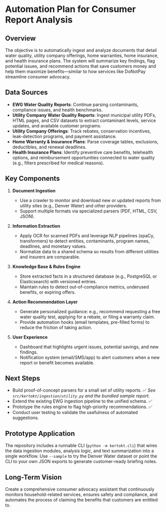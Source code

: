 # Automation Plan for Consumer Report Analysis

## Overview
The objective is to automatically ingest and analyze documents that detail
water quality, utility company offerings, home warranties, home insurance, and
health insurance plans. The system will summarize key findings, flag potential
issues, and recommend actions that save customers money and help them maximize
benefits—similar to how services like DoNotPay streamline consumer advocacy.

## Data Sources
- **EWG Water Quality Reports**: Continue parsing contaminants, compliance
  issues, and health benchmarks.
- **Utility Company Water Quality Reports**: Ingest municipal utility PDFs,
  HTML pages, and CSV datasets to extract contaminant levels, service updates,
  and available customer programs.
- **Utility Company Offerings**: Track rebates, conservation incentives,
  leak-detection programs, and payment assistance.
- **Home Warranty & Insurance Plans**: Parse coverage tables, exclusions,
  deductibles, and renewal deadlines.
- **Health Insurance Plans**: Identify preventive care benefits, telehealth
  options, and reimbursement opportunities connected to water quality (e.g.,
  filters prescribed for medical reasons).

## Key Components
1. **Document Ingestion**
   - Use a crawler to monitor and download new or updated reports from utility
     sites (e.g., Denver Water) and other providers.
   - Support multiple formats via specialized parsers (PDF, HTML, CSV, JSON).

2. **Information Extraction**
   - Apply OCR for scanned PDFs and leverage NLP pipelines (spaCy, transformers)
     to detect entities, contaminants, program names, deadlines, and monetary
     values.
   - Normalize data to a shared schema so results from different utilities and
     insurers are comparable.

3. **Knowledge Base & Rules Engine**
   - Store extracted facts in a structured database (e.g., PostgreSQL or
     Elasticsearch) with versioned entries.
   - Maintain rules to detect out-of-compliance metrics, underused benefits,
     or expiring offers.

4. **Action Recommendation Layer**
   - Generate personalized guidance: e.g., recommend requesting a free water
     quality test, applying for a rebate, or filing a warranty claim.
   - Provide automation hooks (email templates, pre-filled forms) to reduce the
     friction of taking action.

5. **User Experience**
   - Dashboard that highlights urgent issues, potential savings, and new
     findings.
   - Notification system (email/SMS/app) to alert customers when a new report or
     benefit becomes available.

## Next Steps
- Build proof-of-concept parsers for a small set of utility reports. ✅ _See
  `src/kertokt/ingestion/utility.py` and the bundled sample report._
- Extend the existing EWG ingestion pipeline to the unified schema. ✅
- Prototype the rules engine to flag high-priority recommendations. ✅
- Conduct user testing to validate the usefulness of automated suggestions.

## Prototype Application

The repository includes a runnable CLI (`python -m kertokt.cli`) that wires the
data ingestion modules, analysis logic, and text summarization into a single
workflow. Use `--sample` to try the Denver Water dataset or point the CLI to
your own JSON exports to generate customer-ready briefing notes.

## Long-Term Vision
Create a comprehensive consumer advocacy assistant that continuously monitors
household-related services, ensures safety and compliance, and automates the
process of claiming the benefits that customers are entitled to.
